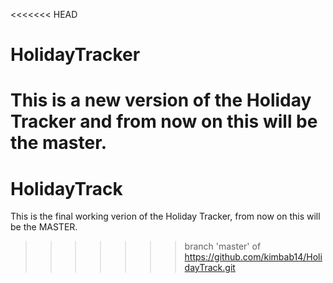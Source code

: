 <<<<<<< HEAD
# HolidayTracker

This is a new version of the Holiday Tracker and from now on this will be the master.
=======
# HolidayTrack
This is the final working verion of the Holiday Tracker, from now on this will be the MASTER.
>>>>>>> branch 'master' of https://github.com/kimbab14/HolidayTrack.git
